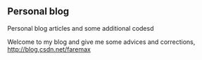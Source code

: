 ## Personal blog

Personal blog articles and some additional codesd

Welcome to my blog and give me some advices and corrections, [http://blog,csdn.net/faremax](http://blog.csdn.net/faremax)

